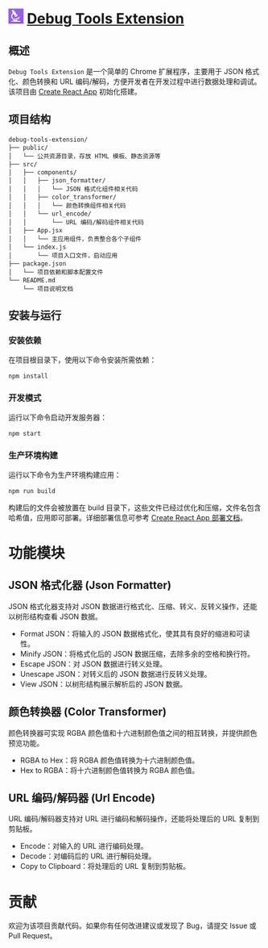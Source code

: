 # <img src="public/icons/icon.png" alt="icon" width="30" height="30"/> [Debug Tools Extension](https://debug-tools-extension.vercel.app/)

## 概述
`Debug Tools Extension` 是一个简单的 Chrome 扩展程序，主要用于 JSON 格式化、颜色转换和 URL 编码/解码，方便开发者在开发过程中进行数据处理和调试。该项目由 [Create React App](https://github.com/facebook/create-react-app) 初始化搭建。

## 项目结构
```plaintext
debug-tools-extension/
├── public/
│   └── 公共资源目录，存放 HTML 模板、静态资源等
├── src/
│   ├── components/
│   │   ├── json_formatter/
│   │   │   └── JSON 格式化组件相关代码
│   │   ├── color_transformer/
│   │   │   └── 颜色转换组件相关代码
│   │   └── url_encode/
│   │       └── URL 编码/解码组件相关代码
│   ├── App.jsx
│   │   └── 主应用组件，负责整合各个子组件
│   └── index.js
│       └── 项目入口文件，启动应用
├── package.json
│   └── 项目依赖和脚本配置文件
└── README.md
    └── 项目说明文档
```
## 安装与运行

### 安装依赖
在项目根目录下，使用以下命令安装所需依赖：
```bash
npm install
```
### 开发模式
运行以下命令启动开发服务器：
```bash
npm start
```
### 生产环境构建
运行以下命令为生产环境构建应用：
```bash
npm run build
```
构建后的文件会被放置在 build 目录下，这些文件已经过优化和压缩，文件名包含哈希值，应用即可部署。详细部署信息可参考 [Create React App 部署文档](https://create-react-app.dev/docs/deployment/)。

# 功能模块
## JSON 格式化器 (Json Formatter)
JSON 格式化器支持对 JSON 数据进行格式化、压缩、转义、反转义操作，还能以树形结构查看 JSON 数据。
- Format JSON：将输入的 JSON 数据格式化，使其具有良好的缩进和可读性。
- Minify JSON：将格式化后的 JSON 数据压缩，去除多余的空格和换行符。
- Escape JSON：对 JSON 数据进行转义处理。
- Unescape JSON：对转义后的 JSON 数据进行反转义处理。
- View JSON：以树形结构展示解析后的 JSON 数据。
## 颜色转换器 (Color Transformer)
颜色转换器可实现 RGBA 颜色值和十六进制颜色值之间的相互转换，并提供颜色预览功能。
- RGBA to Hex：将 RGBA 颜色值转换为十六进制颜色值。
- Hex to RGBA：将十六进制颜色值转换为 RGBA 颜色值。
## URL 编码/解码器 (Url Encode)
URL 编码/解码器支持对 URL 进行编码和解码操作，还能将处理后的 URL 复制到剪贴板。
- Encode：对输入的 URL 进行编码处理。
- Decode：对编码后的 URL 进行解码处理。
- Copy to Clipboard：将处理后的 URL 复制到剪贴板。
# 贡献
欢迎为该项目贡献代码。如果你有任何改进建议或发现了 Bug，请提交 Issue 或 Pull Request。
